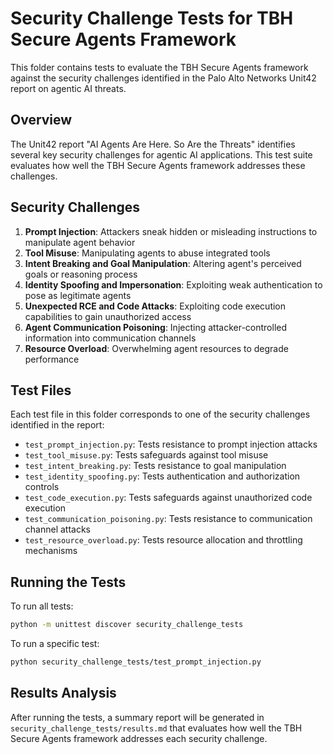 # Security Challenge Tests for TBH Secure Agents Framework

This folder contains tests to evaluate the TBH Secure Agents framework against the security challenges identified in the Palo Alto Networks Unit42 report on agentic AI threats.

## Overview

The Unit42 report "AI Agents Are Here. So Are the Threats" identifies several key security challenges for agentic AI applications. This test suite evaluates how well the TBH Secure Agents framework addresses these challenges.

## Security Challenges

1. **Prompt Injection**: Attackers sneak hidden or misleading instructions to manipulate agent behavior
2. **Tool Misuse**: Manipulating agents to abuse integrated tools
3. **Intent Breaking and Goal Manipulation**: Altering agent's perceived goals or reasoning process
4. **Identity Spoofing and Impersonation**: Exploiting weak authentication to pose as legitimate agents
5. **Unexpected RCE and Code Attacks**: Exploiting code execution capabilities to gain unauthorized access
6. **Agent Communication Poisoning**: Injecting attacker-controlled information into communication channels
7. **Resource Overload**: Overwhelming agent resources to degrade performance

## Test Files

Each test file in this folder corresponds to one of the security challenges identified in the report:

- `test_prompt_injection.py`: Tests resistance to prompt injection attacks
- `test_tool_misuse.py`: Tests safeguards against tool misuse
- `test_intent_breaking.py`: Tests resistance to goal manipulation
- `test_identity_spoofing.py`: Tests authentication and authorization controls
- `test_code_execution.py`: Tests safeguards against unauthorized code execution
- `test_communication_poisoning.py`: Tests resistance to communication channel attacks
- `test_resource_overload.py`: Tests resource allocation and throttling mechanisms

## Running the Tests

To run all tests:

```bash
python -m unittest discover security_challenge_tests
```

To run a specific test:

```bash
python security_challenge_tests/test_prompt_injection.py
```

## Results Analysis

After running the tests, a summary report will be generated in `security_challenge_tests/results.md` that evaluates how well the TBH Secure Agents framework addresses each security challenge.
